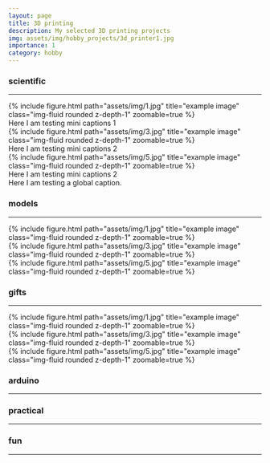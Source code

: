 ```yaml
---
layout: page
title: 3D printing
description: My selected 3D printing projects
img: assets/img/hobby_projects/3d_printer1.jpg
importance: 1
category: hobby
---
```

<!-- https://gist.github.com/roachhd/779fa77e9b90fe945b0c -->
 
### scientific
----

<div class="row">
    <div class="col-sm mt-3 mt-md-0">
        {% include figure.html path="assets/img/1.jpg" title="example image" class="img-fluid rounded z-depth-1" zoomable=true %}
        <div class="caption">
            Here I am testing mini captions 1
        </div>
    </div>
    <div class="col-sm mt-3 mt-md-0">
        {% include figure.html path="assets/img/3.jpg" title="example image" class="img-fluid rounded z-depth-1" zoomable=true %}
        <div class="caption">
            Here I am testing mini captions 2
        </div>
    </div>
    <div class="col-sm mt-3 mt-md-0">
        {% include figure.html path="assets/img/5.jpg" title="example image" class="img-fluid rounded z-depth-1" zoomable=true %}
        <div class="caption">
            Here I am testing mini captions 2
        </div>
    </div>

</div>

<div class="caption">
    Here I am testing a global caption.
</div>

### models
----


<div class="row">
    <div class="col-sm mt-3 mt-md-0">
        {% include figure.html path="assets/img/1.jpg" title="example image" class="img-fluid rounded z-depth-1" zoomable=true %}
    </div>
    <div class="col-sm mt-3 mt-md-0">
        {% include figure.html path="assets/img/3.jpg" title="example image" class="img-fluid rounded z-depth-1" zoomable=true %}
    </div>
    <div class="col-sm mt-3 mt-md-0">
        {% include figure.html path="assets/img/5.jpg" title="example image" class="img-fluid rounded z-depth-1" zoomable=true %}
    </div>
</div>


### gifts
----

<div class="row">
    <div class="col-sm mt-3 mt-md-0">
        {% include figure.html path="assets/img/1.jpg" title="example image" class="img-fluid rounded z-depth-1" zoomable=true %}
    </div>
    <div class="col-sm mt-3 mt-md-0">
        {% include figure.html path="assets/img/3.jpg" title="example image" class="img-fluid rounded z-depth-1" zoomable=true %}
    </div>
    <div class="col-sm mt-3 mt-md-0">
        {% include figure.html path="assets/img/5.jpg" title="example image" class="img-fluid rounded z-depth-1" zoomable=true %}
    </div>
</div>

### arduino
----
### practical
----
### fun
----





<!-- ---
layout: page
permalink: /3d_printing/
title: 3D printing
description: My page about 3D printing passion and Arduino
nav: true
--- -->

